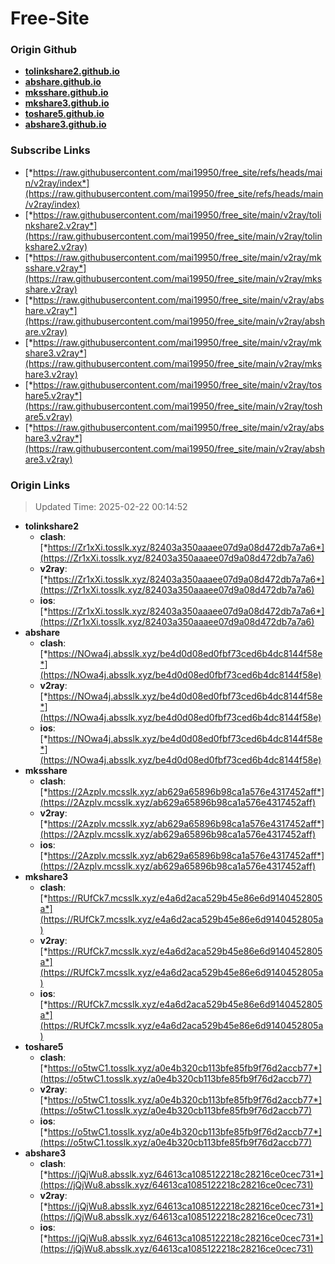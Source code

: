 # Free-Site

### Origin Github

- [**tolinkshare2.github.io**](https://github.com/tolinkshare2/tolinkshare2.github.io)
- [**abshare.github.io**](https://github.com/abshare/abshare.github.io)
- [**mksshare.github.io**](https://github.com/mksshare/mksshare.github.io)
- [**mkshare3.github.io**](https://github.com/mkshare3/mkshare3.github.io)
- [**toshare5.github.io**](https://github.com/toshare5/toshare5.github.io)
- [**abshare3.github.io**](https://github.com/abshare3/abshare3.github.io)

### Subscribe Links

- [*https://raw.githubusercontent.com/mai19950/free_site/refs/heads/main/v2ray/index*](https://raw.githubusercontent.com/mai19950/free_site/refs/heads/main/v2ray/index)
- [*https://raw.githubusercontent.com/mai19950/free_site/main/v2ray/tolinkshare2.v2ray*](https://raw.githubusercontent.com/mai19950/free_site/main/v2ray/tolinkshare2.v2ray)
- [*https://raw.githubusercontent.com/mai19950/free_site/main/v2ray/mksshare.v2ray*](https://raw.githubusercontent.com/mai19950/free_site/main/v2ray/mksshare.v2ray)
- [*https://raw.githubusercontent.com/mai19950/free_site/main/v2ray/abshare.v2ray*](https://raw.githubusercontent.com/mai19950/free_site/main/v2ray/abshare.v2ray)
- [*https://raw.githubusercontent.com/mai19950/free_site/main/v2ray/mkshare3.v2ray*](https://raw.githubusercontent.com/mai19950/free_site/main/v2ray/mkshare3.v2ray)
- [*https://raw.githubusercontent.com/mai19950/free_site/main/v2ray/toshare5.v2ray*](https://raw.githubusercontent.com/mai19950/free_site/main/v2ray/toshare5.v2ray)
- [*https://raw.githubusercontent.com/mai19950/free_site/main/v2ray/abshare3.v2ray*](https://raw.githubusercontent.com/mai19950/free_site/main/v2ray/abshare3.v2ray)

### Origin Links

> Updated Time: 2025-02-22 00:14:52

- **tolinkshare2**
  - **clash**: [*https://Zr1xXi.tosslk.xyz/82403a350aaaee07d9a08d472db7a7a6*](https://Zr1xXi.tosslk.xyz/82403a350aaaee07d9a08d472db7a7a6)
  - **v2ray**: [*https://Zr1xXi.tosslk.xyz/82403a350aaaee07d9a08d472db7a7a6*](https://Zr1xXi.tosslk.xyz/82403a350aaaee07d9a08d472db7a7a6)
  - **ios**: [*https://Zr1xXi.tosslk.xyz/82403a350aaaee07d9a08d472db7a7a6*](https://Zr1xXi.tosslk.xyz/82403a350aaaee07d9a08d472db7a7a6)
- **abshare**
  - **clash**: [*https://NOwa4j.absslk.xyz/be4d0d08ed0fbf73ced6b4dc8144f58e*](https://NOwa4j.absslk.xyz/be4d0d08ed0fbf73ced6b4dc8144f58e)
  - **v2ray**: [*https://NOwa4j.absslk.xyz/be4d0d08ed0fbf73ced6b4dc8144f58e*](https://NOwa4j.absslk.xyz/be4d0d08ed0fbf73ced6b4dc8144f58e)
  - **ios**: [*https://NOwa4j.absslk.xyz/be4d0d08ed0fbf73ced6b4dc8144f58e*](https://NOwa4j.absslk.xyz/be4d0d08ed0fbf73ced6b4dc8144f58e)
- **mksshare**
  - **clash**: [*https://2Azplv.mcsslk.xyz/ab629a65896b98ca1a576e4317452aff*](https://2Azplv.mcsslk.xyz/ab629a65896b98ca1a576e4317452aff)
  - **v2ray**: [*https://2Azplv.mcsslk.xyz/ab629a65896b98ca1a576e4317452aff*](https://2Azplv.mcsslk.xyz/ab629a65896b98ca1a576e4317452aff)
  - **ios**: [*https://2Azplv.mcsslk.xyz/ab629a65896b98ca1a576e4317452aff*](https://2Azplv.mcsslk.xyz/ab629a65896b98ca1a576e4317452aff)
- **mkshare3**
  - **clash**: [*https://RUfCk7.mcsslk.xyz/e4a6d2aca529b45e86e6d9140452805a*](https://RUfCk7.mcsslk.xyz/e4a6d2aca529b45e86e6d9140452805a)
  - **v2ray**: [*https://RUfCk7.mcsslk.xyz/e4a6d2aca529b45e86e6d9140452805a*](https://RUfCk7.mcsslk.xyz/e4a6d2aca529b45e86e6d9140452805a)
  - **ios**: [*https://RUfCk7.mcsslk.xyz/e4a6d2aca529b45e86e6d9140452805a*](https://RUfCk7.mcsslk.xyz/e4a6d2aca529b45e86e6d9140452805a)
- **toshare5**
  - **clash**: [*https://o5twC1.tosslk.xyz/a0e4b320cb113bfe85fb9f76d2accb77*](https://o5twC1.tosslk.xyz/a0e4b320cb113bfe85fb9f76d2accb77)
  - **v2ray**: [*https://o5twC1.tosslk.xyz/a0e4b320cb113bfe85fb9f76d2accb77*](https://o5twC1.tosslk.xyz/a0e4b320cb113bfe85fb9f76d2accb77)
  - **ios**: [*https://o5twC1.tosslk.xyz/a0e4b320cb113bfe85fb9f76d2accb77*](https://o5twC1.tosslk.xyz/a0e4b320cb113bfe85fb9f76d2accb77)
- **abshare3**
  - **clash**: [*https://jQjWu8.absslk.xyz/64613ca1085122218c28216ce0cec731*](https://jQjWu8.absslk.xyz/64613ca1085122218c28216ce0cec731)
  - **v2ray**: [*https://jQjWu8.absslk.xyz/64613ca1085122218c28216ce0cec731*](https://jQjWu8.absslk.xyz/64613ca1085122218c28216ce0cec731)
  - **ios**: [*https://jQjWu8.absslk.xyz/64613ca1085122218c28216ce0cec731*](https://jQjWu8.absslk.xyz/64613ca1085122218c28216ce0cec731)
